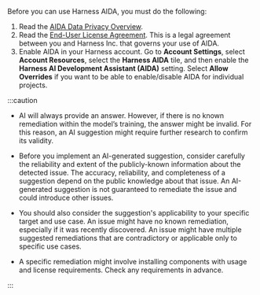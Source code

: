 Before you can use Harness AIDA, you must do the following:
  1. Read the [AIDA Data Privacy Overview](https://www.harness.io/legal/aida-privacy).
  2. Read the [End-User License Agreement](https://www.harness.io/legal/aida-terms). This is a legal agreement between you and Harness Inc. that governs your use of AIDA.
  3. Enable AIDA in your Harness account. Go to **Account Settings**, select **Account Resources**, select the **Harness AIDA** tile, and then enable the **Harness AI Development Assistant (AIDA)** setting. Select **Allow Overrides** if you want to be able to enable/disable AIDA for individual projects.  

:::caution

- AI will always provide an answer. However, if there is no known remediation within the model’s training, the answer might be invalid. For this reason, an AI suggestion might require further research to confirm its validity.

- Before you implement an AI-generated suggestion, consider carefully the reliability and extent of the publicly-known information about the detected issue. The accuracy, reliability, and completeness of a suggestion depend on the public knowledge about that issue. An AI-generated suggestion is not guaranteed to remediate the issue and could introduce other issues.

- You should also consider the suggestion's applicability to your specific target and use case. An issue might have no known remediation, especially if it was recently discovered. An issue might have multiple suggested remediations that are contradictory or applicable only to specific use cases.

- A specific remediation might involve installing components with usage and license requirements. Check any requirements in advance.

:::
